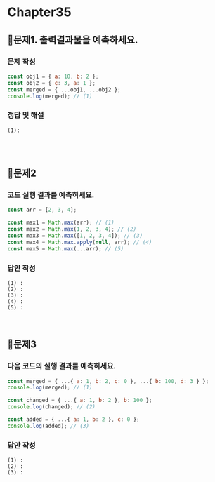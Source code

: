 # Chapter35

## 📌문제1. 출력결과물을 예측하세요.

### 문제 작성

```js
const obj1 = { a: 10, b: 2 };
const obj2 = { c: 3, a: 1 };
const merged = { ...obj1, ...obj2 };
console.log(merged); // (1)
```

### 정답 및 해설

```
(1):


```
<br>

## 📌문제2

### 코드 실행 결과를 예측히세요.

```js
const arr = [2, 3, 4];

const max1 = Math.max(arr); // (1)
const max2 = Math.max(1, 2, 3, 4); // (2)
const max3 = Math.max([1, 2, 3, 4]); // (3)
const max4 = Math.max.apply(null, arr); // (4)
const max5 = Math.max(...arr); // (5)
```

### 답안 작성

```
(1) : 
(2) : 
(3) : 
(4) : 
(5) : 
```

<br>

## 📌문제3

### 다음 코드의 실행 결과를 예측히세요.

```js
const merged = { ...{ a: 1, b: 2, c: 0 }, ...{ b: 100, d: 3 } };
console.log(merged); // (1)

const changed = { ...{ a: 1, b: 2 }, b: 100 };
console.log(changed); // (2)

const added = { ...{ a: 1, b: 2 }, c: 0 };
console.log(added); // (3)
```

### 답안 작성

```
(1) : 
(2) :
(3) : 
```

<br>
